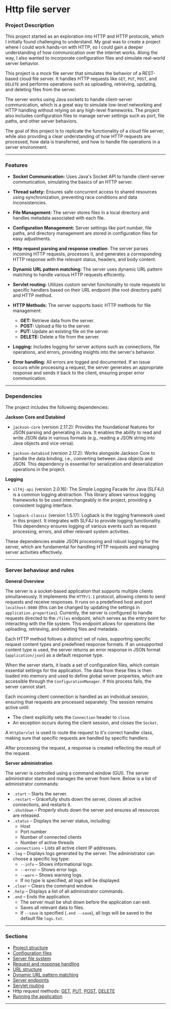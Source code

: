 # Http file server

### Project Description

This project started as an exploration into HTTP and HTTP protocols, which I initially found challenging
to understand. My goal was to create a project where I could work hands-on with HTTP, so I could gain a
deeper understanding of how communication over the internet works. Along the way, I also wanted to
incorporate configuration files and simulate real-world server behavior.

This project is a mock file server that simulates the behavior of a REST-based cloud file server. It
handles HTTP requests like `GET`, `PUT`, `POST`, and `DELETE` and performs operations such as uploading, retrieving,
updating, and deleting files from the server.

The server works using Java sockets to handle client-server communication, which is a great way to simulate
low-level networking and HTTP handling without relying on any high-level frameworks. The project also
includes configuration files to manage server settings such as port, file paths, and other server behaviors.

The goal of this project is to replicate the functionality of a cloud file server, while also providing a
clear understanding of how HTTP requests are processed, how data is transferred, and how to handle file
operations in a server environment.

---

### Features

- **Socket Communication:** Uses Java's Socket API to handle client-server communication, simulating the basics of an HTTP server.

- **Thread safety:** Ensures safe concurrent access to shared resources using synchronization, preventing race conditions and data inconsistencies.

- **File Management:** The server stores files in a local directory and handles metadata associated with each file.

- **Configuration Management:** Server settings like port number, file paths, and directory management are stored in 
configuration files for easy adjustments.

- **Http request parsing and response creation**: The server parses incoming HTTP requests, processes it, and generates 
a corresponding HTTP response with the relevant status, headers, and body content.

- **Dynamic URL pattern matching:** The server uses dynamic URL pattern matching to handle various HTTP requests efficiently.

- **Servlet routing:** Utilizes custom servlet functionality to route requests to specific handlers based on their URL endpoint 
(the root directory path) and HTTP method.

- **HTTP Methods:** The server supports basic HTTP methods for file management:
    - **GET:** Retrieve data from the server.
    - **POST:** Upload a file to the server.
    - **PUT:** Update an existing file on the server.
    - **DELETE:** Delete a file from the server.

- **Logging:** Includes logging for server actions such as connections, file operations, and errors, providing insights 
into the server's behavior.

- **Error handling:** All errors are logged and documented. If an issue occurs while processing a request, the server 
generates an appropriate response and sends it back to the client, ensuring proper error communication.

---

### Dependencies

The project includes the following dependencies:

**Jackson Core and Databind**

- `jackson-core` (version 2.17.2): Provides the foundational features for JSON parsing and generating in Java. It enables 
the ability to read and write JSON data in various formats (e.g., reading a JSON string into Java objects and vice versa).

- `jackson-databind` (version 2.17.2): Works alongside Jackson Core to handle the data binding, i.e., converting between 
Java objects and JSON. This dependency is essential for serialization and deserialization operations in the project.

**Logging**

- `slf4j-api` (version 2.0.16): The Simple Logging Facade for Java (SLF4J) is a common logging abstraction. This library 
allows various logging frameworks to be used interchangeably in the project, providing a consistent logging interface.

- `logback-classic` (version 1.5.17): Logback is the logging framework used in this project. It integrates with SLF4J to 
provide logging functionality. This dependency ensures logging of various events such as request processing, errors, and 
other relevant system activities.

These dependencies enable JSON processing and robust logging for the server, which are fundamental for handling HTTP 
requests and managing server activities effectively.

---

### Server behaviour and rules

**General Overview**

The server is a socket-based application that supports multiple clients simultaneously. It implements the `HTTP/1.1` protocol, 
allowing clients to send requests and receive responses. It runs on a predefined host and port `localhost:8080` (this can
be changed by updating the settings in `application.properties`).
Currently, the server is configured to handle requests directed to the `/files` endpoint, which serves as the entry point 
for interacting with the file system. This endpoint allows for operations like uploading, retrieving, and deleting files and metadata.

Each HTTP method follows a distinct set of rules, supporting specific request content types and predefined response formats. 
If an unsupported content type is used, the server returns an error response in JSON format (`application/json`) as a default response type.

When the server starts, it loads a set of configuration files, which contain essential settings for the application. The 
data from these files is then loaded into memory and used to define global server properties, which are accessible through 
the `ConfigurationManager`. If this process fails, the server cannot start.

Each incoming client connection is handled as an individual session, ensuring that requests are processed separately. The 
session remains active until:

- The client explicitly sets the `Connection` header to `close`.
- An exception occurs during the client session, and closes the `Socket`.

A `HttpServlet` is used to route the request to it's correct handler class, making sure that specific requests are handled 
by specific handlers.

After processing the request, a response is created reflecting the result of the request.

**Server administration**

The server is controlled using a command window (GUI). The server administrator starts and manages the server from here. 
Below is a list of administrator commands:
- `.start` – Starts the server.
- `.restart` – Gracefully shuts down the server, closes all active connections, and restarts it.
- `.shutdown` – Properly shuts down the server and ensures all resources are released.
- `.status` – Displays the server status, including:
  - Host
  - Port number
  - Number of connected clients
  - Number of active threads
- `.connections` – Lists all active client IP addresses.
- `.log` – Displays logs generated by the server. The administrator can choose a specific log type:
  - `--info` – Shows informational logs.
  - `--error` – Shows error logs.
  - `--warn` – Shows warning logs.
  - If no type is specified, all logs will be displayed.
- `.clear` – Clears the command window.
- `.help` – Displays a list of all administrator commands.
- `.end` – Ends the application.
  - The server must be shut down before the application can exit.
  - Saves all relevant data to files.
  - If `--save` is specified (`.end --save`), all logs will be saved to the default file `logs.txt`.

--- 

### Sections

- [Project structure](https://github.com/surfaceUsed/http-file-server/blob/main/Documents/Project-structure.md)
- [Configuration files](https://github.com/surfaceUsed/http-file-server/blob/main/Documents/Config-files.MD)
- [Server file system](https://github.com/surfaceUsed/http-file-server/blob/main/Documents/File-system.md)
- [Request and response handling](https://github.com/surfaceUsed/http-file-server/blob/main/Documents/Request-and-responses.md)
- [URL structure](https://github.com/surfaceUsed/http-file-server/blob/main/Documents/Urls-explained.md)
- [Dynamic URL pattern matching](https://github.com/surfaceUsed/http-file-server/blob/main/Documents/Dynamic-url-pattern-matching.md)
- [Server endpoints](https://github.com/surfaceUsed/http-file-server/blob/main/Documents/Server-endpoints.md)
- [Servlet routing](https://github.com/surfaceUsed/http-file-server/blob/main/Documents/Servlet-routing.md)
- Http request methods: [GET](https://github.com/surfaceUsed/http-file-server/blob/main/Documents/Get.md), [PUT](https://github.com/surfaceUsed/http-file-server/blob/main/Documents/Put.md), [POST](https://github.com/surfaceUsed/http-file-server/blob/main/Documents/Post.md), [DELETE](https://github.com/surfaceUsed/http-file-server/blob/main/Documents/Delete.md)
- [Running the application](https://github.com/surfaceUsed/http-file-server/blob/main/Documents/Running-the-application.md)

---